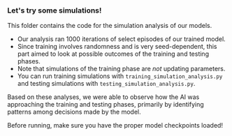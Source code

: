 ### Let's try some simulations!

This folder contains the code for the simulation analysis of our models.

* Our analysis ran 1000 iterations of select episodes of our trained model.
* Since training involves randomness and is very seed-dependent, this part aimed to look at possible outcomes of the training and testing phases.
* Note that simulations of the training phase are *not* updating parameters.
* You can run training simulations with `training_simulation_analysis.py` and testing simulations with `testing_simulation_analysis.py`.



Based on these analyses, we were able to observe how the AI was approaching the training and testing phases, primarily by identifying patterns among decisions made by the model.

Before running, make sure you have the proper model checkpoints loaded!
